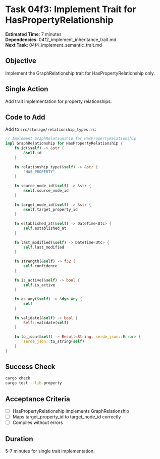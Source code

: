 # Task 04f3: Implement Trait for HasPropertyRelationship

**Estimated Time**: 7 minutes  
**Dependencies**: 04f2_implement_inheritance_trait.md  
**Next Task**: 04f4_implement_semantic_trait.md  

## Objective
Implement the GraphRelationship trait for HasPropertyRelationship only.

## Single Action
Add trait implementation for property relationships.

## Code to Add
Add to `src/storage/relationship_types.rs`:
```rust
// Implement GraphRelationship for HasPropertyRelationship
impl GraphRelationship for HasPropertyRelationship {
    fn id(&self) -> &str {
        &self.id
    }
    
    fn relationship_type(&self) -> &str {
        "HAS_PROPERTY"
    }
    
    fn source_node_id(&self) -> &str {
        &self.source_node_id
    }
    
    fn target_node_id(&self) -> &str {
        &self.target_property_id
    }
    
    fn established_at(&self) -> DateTime<Utc> {
        self.established_at
    }
    
    fn last_modified(&self) -> DateTime<Utc> {
        self.last_modified
    }
    
    fn strength(&self) -> f32 {
        self.confidence
    }
    
    fn is_active(&self) -> bool {
        self.is_active
    }
    
    fn as_any(&self) -> &dyn Any {
        self
    }
    
    fn validate(&self) -> bool {
        Self::validate(self)
    }
    
    fn to_json(&self) -> Result<String, serde_json::Error> {
        serde_json::to_string(self)
    }
}
```

## Success Check
```bash
cargo check
cargo test --lib property
```

## Acceptance Criteria
- [ ] HasPropertyRelationship implements GraphRelationship
- [ ] Maps target_property_id to target_node_id correctly
- [ ] Compiles without errors

## Duration
5-7 minutes for single trait implementation.